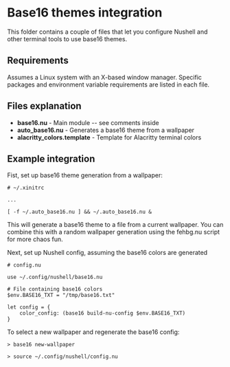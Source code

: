 # Base16 themes integration

This folder contains a couple of files that let you configure Nushell and other terminal tools to use base16 themes.

## Requirements

Assumes a Linux system with an X-based window manager.
Specific packages and environment variable requirements are listed in each file.

## Files explanation

- **base16.nu** - Main module -- see comments inside
- **auto_base16.nu** - Generates a base16 theme from a wallpaper
- **alacritty_colors.template** - Template for Alacritty terminal colors

## Example integration

Fist, set up base16 theme generation from a wallpaper:

```
# ~/.xinitrc

...

[ -f ~/.auto_base16.nu ] && ~/.auto_base16.nu &
```

This will generate a base16 theme to a file from a current wallpaper.
You can combine this with a random wallpaper generation using the fehbg.nu
script for more chaos fun.

Next, set up Nushell config, assuming the base16 colors are generated

```
# config.nu

use ~/.config/nushell/base16.nu

# File containing base16 colors
$env.BASE16_TXT = "/tmp/base16.txt"

let config = {
    color_config: (base16 build-nu-config $env.BASE16_TXT)
}
```

To select a new wallpaper and regenerate the base16 config:

```
> base16 new-wallpaper

> source ~/.config/nushell/config.nu
```
